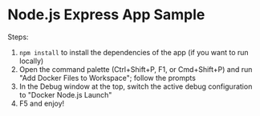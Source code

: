 # Node.js Express App Sample

Steps:

1. `npm install` to install the dependencies of the app (if you want to run locally)
2. Open the command palette (Ctrl+Shift+P, F1, or Cmd+Shift+P) and run "Add Docker Files to Workspace"; follow the prompts
3. In the Debug window at the top, switch the active debug configuration to "Docker Node.js Launch"
4. F5 and enjoy!